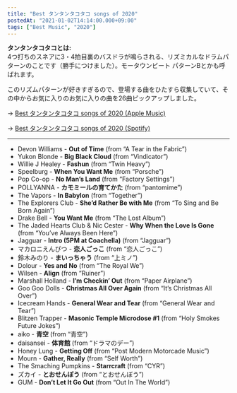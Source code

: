 ```yaml
---
title: "Best タンタンタコタコ songs of 2020"
postedAt: "2021-01-02T14:14:00.000+09:00"
tags: ["Best Music", "2020"]
---
```


**タンタンタコタコとは:**  
4つ打ちのスネアに3・4拍目裏のバスドラが鳴らされる、リズミカルなドラムパターンのことです（勝手につけました）。モータウンビート パターンBとかも呼ばれます。

このリズムパターンが好きすぎるので、登場する曲をひたすら収集していて、その中からお気に入りのお気に入りの曲を26曲ピックアップしました。

→ [Best タンタンタコタコ songs of 2020 (Apple Music)](https://music.apple.com/jp/playlist/best-%E3%82%BF%E3%83%B3%E3%82%BF%E3%83%B3%E3%82%BF%E3%82%B3%E3%82%BF%E3%82%B3-songs-of-2020/pl.u-EdAvgaGIXvGlP3)

→ [Best タンタンタコタコ songs of 2020 (Spotify)](https://open.spotify.com/playlist/082wyNnI6AWButlIcEyt0b)

---

* Devon Williams - **Out of Time** (from “A Tear in the Fabric”)
* Yukon Blonde - **Big Black Cloud** (from “Vindicator”)
* Willie J Healey - **Fashun** (from “Twin Heavy”)
* Speelburg - **When You Want Me** (from “Porsche”)
* Pop Co-op - **No Man’s Land** (from “Factory Settings”)
* POLLYANNA - **カモミールの育てかた** (from “pantomime”)
* The Vapors - **In Babylon** (from “Together”)
* The Explorers Club - **She’d Rather Be with Me** (from “To Sing and Be Born Again”)
* Drake Bell - **You Want Me** (from “The Lost Album”)
* The Jaded Hearts Club & Nic Cester - **Why When the Love Is Gone** (from “You’ve Always Been Here”)
* Jagguar - **Intro (5PM at Coachella)** (from “Jagguar”)
* マカロニえんぴつ - **恋人ごっこ** (from “恋人ごっこ”)
* 鈴木みのり - **まいっちゃう** (from “上ミノ”)
* Dolour - **Yes and No** (from “The Royal We”)
* Wilsen - **Align** (from “Ruiner”)
* Marshall Holland - **I’m Checkin’ Out** (from “Paper Airplane”)
* Goo Goo Dolls - **Christmas All Over Again** (from “It’s Christmas All Over”)
* Icecream Hands - **General Wear and Tear** (from “General Wear and Tear”)
* Blitzen Trapper - **Masonic Temple Microdose #1** (from “Holy Smokes Future Jokes”)
* aiko - **青空** (from “青空”)
* daisansei - **体育館** (from “ドラマのデー”)
* Honey Lung - **Getting Off** (from “Post Modern Motorcade Music”)
* Mourn - **Gather, Really** (from “Self Worth”)
* The Smaching Pumpkins - **Starrcraft** (from “CYR”)
* ズカイ - **とおせんぼう** (from “とおせんぼう”)
* GUM - **Don’t Let It Go Out** (from “Out In The World”)
